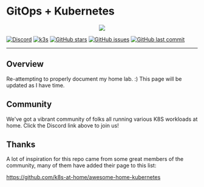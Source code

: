 # GitOps + Kubernetes

<p align="center"><img src="https://i.imgur.com/p1RzXjQ.png"><br></p>

[![Discord](https://img.shields.io/badge/discord-chat-7289DA.svg?maxAge=60&style=flat-square)](https://discord.gg/Yv2gzFy)    [![k3s](https://img.shields.io/badge/k3s-v1.18.6-orange?style=flat-square)](https://k3s.io/)    [![GitHub stars](https://img.shields.io/github/stars/carpenike/k8s-gitops?color=green&style=flat-square)](https://github.com/carpenike/k8s-gitops/stargazers)    [![GitHub issues](https://img.shields.io/github/issues/carpenike/k8s-gitops?style=flat-square)](https://github.com/carpenike/k8s-gitops/issues)    [![GitHub last commit](https://img.shields.io/github/last-commit/carpenike/k8s-gitops?color=purple&style=flat-square)](https://github.com/carpenike/k8s-gitops/commits/main)

---

## Overview

Re-attempting to properly document my home lab. :) This page will be updated as I have time.

## Community

We've got a vibrant community of folks all running various K8S workloads at home. Click the Discord link above to join us!

## Thanks

A lot of inspiration for this repo came from some great members of the community, many of them have added their page to this list:

https://github.com/k8s-at-home/awesome-home-kubernetes
